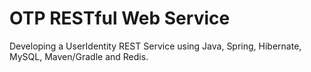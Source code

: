 # OTP RESTful Web Service
Developing a UserIdentity REST Service using Java, Spring, Hibernate, MySQL, Maven/Gradle and Redis.


